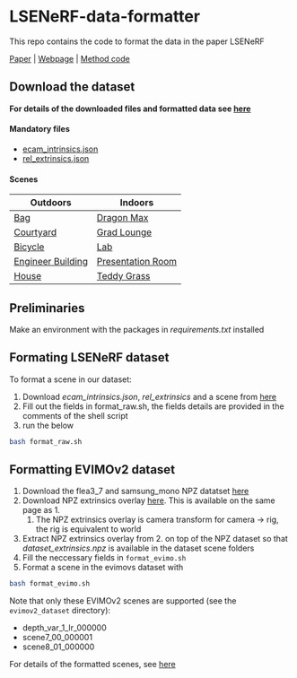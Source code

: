 # LSENeRF-data-formatter
This repo contains the code to format the data in the paper LSENeRF

[Paper](http://arxiv.org/abs/2409.06104) | [Webpage](https://ubc-vision.github.io/LSENeRF/) | [Method code](https://github.com/ubc-vision/LSENeRF)

## Download the dataset
**For details of the downloaded files and formatted data see [here](docs/scene-details.md)**
#### Mandatory files
- [ecam_intrinsics.json](https://www.cs.ubc.ca/research/kmyi_data/files/2024/LSENeRF/ecam_intrinsics.json)
- [rel_extrinsics.json](https://www.cs.ubc.ca/research/kmyi_data/files/2024/LSENeRF/rel_extrinsics.json)

#### Scenes
| Outdoors | Indoors |
|----------|----------|
| [Bag](https://www.cs.ubc.ca/research/kmyi_data/files/2024/LSENeRF/Bag.zip) | [Dragon Max](<https://www.cs.ubc.ca/research/kmyi_data/files/2024/LSENeRF/Dragon Max.zip>) |
| [Courtyard](https://www.cs.ubc.ca/research/kmyi_data/files/2024/LSENeRF/Courtyard.zip) | [Grad Lounge](<https://www.cs.ubc.ca/research/kmyi_data/files/2024/LSENeRF/Grad Lounge.zip>) |
| [Bicycle](https://www.cs.ubc.ca/research/kmyi_data/files/2024/LSENeRF/Bicycle.zip) | [Lab](https://www.cs.ubc.ca/research/kmyi_data/files/2024/LSENeRF/Lab.zip) |
| [Engineer Building](<https://www.cs.ubc.ca/research/kmyi_data/files/2024/LSENeRF/Engineer Building.zip>) | [Presentation Room](<https://www.cs.ubc.ca/research/kmyi_data/files/2024/LSENeRF/Presentation Room.zip>) |
| [House](https://www.cs.ubc.ca/research/kmyi_data/files/2024/LSENeRF/House.zip) | [Teddy Grass](<https://www.cs.ubc.ca/research/kmyi_data/files/2024/LSENeRF/Teddy Grass.zip>) |

## Preliminaries
Make an environment with the packages in *requirements.txt* installed

## Formating LSENeRF dataset
To format a scene in our dataset:
1. Download *ecam_intrinsics.json*, *rel_extrinsics* and a scene from [here](docs/download-page.md)
2. Fill out the fields in format_raw.sh, the fields details are provided in the comments of the shell script
3. run the below
```bash
bash format_raw.sh
```

## Formatting EVIMOv2 dataset
1. Download the flea3_7 and samsung_mono NPZ datatset [here](https://better-flow.github.io/evimo/download_evimo_2.html)
2. Download NPZ extrinsics overlay [here](https://better-flow.github.io/evimo/npz_extrinsics.zip). This is available on the same page as 1.
   1. The NPZ extrinsics overlay is camera transform for camera -> rig, the rig is equivalent to world
3. Extract NPZ extrinsics overlay from 2. on top of the NPZ dataset so that *dataset_extrinsics.npz* is available in the dataset scene folders
4. Fill the neccessary fields in `format_evimo.sh`
5. Format a scene in the evimovs dataset with
```bash
bash format_evimo.sh
```
Note that only these EVIMOv2 scenes are supported (see the ```evimov2_dataset``` directory):
- depth_var_1_lr_000000
- scene7_00_000001
- scene8_01_000000

For details of the formatted scenes, see [here](docs/dataset-format.md)
